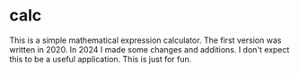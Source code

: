 # calc

This is a simple mathematical expression calculator. The first version was written in 2020. In 2024 I made some changes and additions. I don't expect this to be a useful application. This is just for fun.

